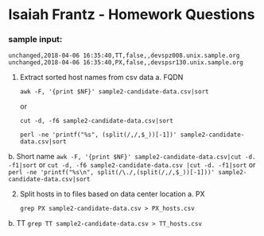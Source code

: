 # Isaiah Frantz - Homework Questions
### sample input:
  ```
  unchanged,2018-04-06 16:35:40,TT,false,,devspz008.unix.sample.org
  unchanged,2018-04-06 16:35:40,PX,false,,devspsr130.unix.sample.org
  ```
1. Extract sorted host names from csv data
  a. FQDN
    ```
    awk -F, '{print $NF}' sample2-candidate-data.csv|sort
    ```
    or
    ```
    cut -d, -f6 sample2-candidate-data.csv|sort
    ```
    ```
    perl -ne 'printf("%s", (split(/,/,$_))[-1])' sample2-candidate-data.csv|sort
    ```
  b. Short name
    ```
    awk -F, '{print $NF}' sample2-candidate-data.csv|cut -d. -f1|sort
    ```
    or
    ```
    cut -d, -f6 sample2-candidate-data.csv |cut -d. -f1|sort
    ```
    or
    ```
    perl -ne 'printf("%s\n", split(/\./,(split(/,/,$_))[-1]))' sample2-candidate-data.csv|sort
    ```

2. Split hosts in to files based on data center location
  a. PX
    ```
    grep PX sample2-candidate-data.csv > PX_hosts.csv
    ```
  b. TT
    ```
    grep TT sample2-candidate-data.csv > TT_hosts.csv
    ```